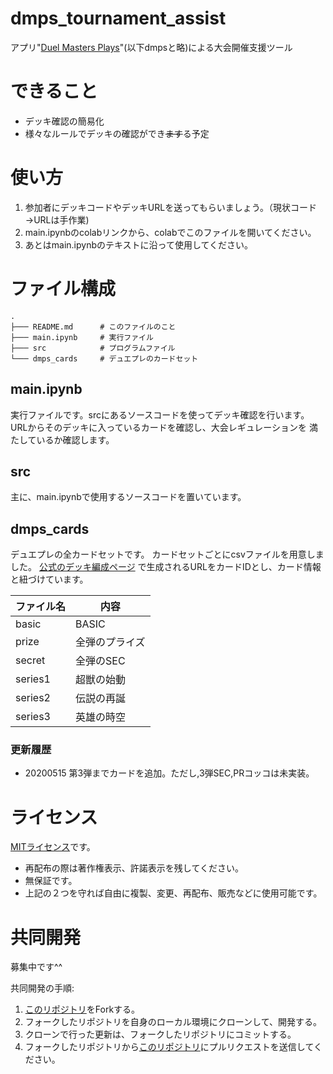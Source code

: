 # dmps_tournament_assist
アプリ"[Duel Masters Plays](https://dmps.takaratomy.co.jp/)"(以下dmpsと略)による大会開催支援ツール

# できること
- デッキ確認の簡易化
- 様々なルールでデッキの確認ができ<s>ます</s>る予定

# 使い方
1. 参加者にデッキコードやデッキURLを送ってもらいましょう。（現状コード→URLは手作業)
1. main.ipynbのcolabリンクから、colabでこのファイルを開いてください。
1. あとはmain.ipynbのテキストに沿って使用してください。

# ファイル構成
~~~
.
├─── README.md      # このファイルのこと
├─── main.ipynb     # 実行ファイル
├─── src            # プログラムファイル
└─── dmps_cards     # デュエプレのカードセット  
~~~


## main.ipynb
実行ファイルです。srcにあるソースコードを使ってデッキ確認を行います。
URLからそのデッキに入っているカードを確認し、大会レギュレーションを
満たしているか確認します。

## src
主に、main.ipynbで使用するソースコードを置いています。

## dmps_cards
デュエプレの全カードセットです。
カードセットごとにcsvファイルを用意しました。
[公式のデッキ編成ページ](https://dmps.takaratomy.co.jp/deckbuilder/)
で生成されるURLをカードIDとし、カード情報と紐づけています。

| ファイル名 | 内容 |
| --- | --- |
| basic | BASIC |
| prize | 全弾のプライズ |
| secret | 全弾のSEC |
| series1 | 超獣の始動 |
| series2 | 伝説の再誕 |
| series3 | 英雄の時空 |

### 更新履歴
- 20200515 第3弾までカードを追加。ただし,3弾SEC,PRコッコは未実装。

# ライセンス
[MITライセンス](https://github.com/kentokura/dmps_tournament_assist/blob/master/LICENSE)です。
- 再配布の際は著作権表示、許諾表示を残してください。
- 無保証です。
- 上記の２つを守れば自由に複製、変更、再配布、販売などに使用可能です。

# 共同開発
募集中です^^

共同開発の手順:
1. [このリポジトリ](https://github.com/kentokura/dmps_tournament_assist)をForkする。
1. フォークしたリポジトリを自身のローカル環境にクローンして、開発する。
1. クローンで行った更新は、フォークしたリポジトリにコミットする。
1. フォークしたリポジトリから[このリポジトリ](https://github.com/kentokura/dmps_tournament_assist)にプルリクエストを送信してください。


